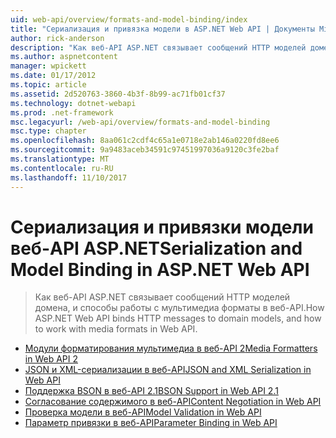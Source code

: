 ```yaml
---
uid: web-api/overview/formats-and-model-binding/index
title: "Сериализация и привязка модели в ASP.NET Web API | Документы Microsoft"
author: rick-anderson
description: "Как веб-API ASP.NET связывает сообщений HTTP моделей домена, и способы работы с мультимедиа форматы в веб-API."
ms.author: aspnetcontent
manager: wpickett
ms.date: 01/17/2012
ms.topic: article
ms.assetid: 2d520763-3860-4b3f-8b99-ac71fb01cf37
ms.technology: dotnet-webapi
ms.prod: .net-framework
msc.legacyurl: /web-api/overview/formats-and-model-binding
msc.type: chapter
ms.openlocfilehash: 8aa061c2cdf4c65a1e0718e2ab146a0220fd8ee6
ms.sourcegitcommit: 9a9483aceb34591c97451997036a9120c3fe2baf
ms.translationtype: MT
ms.contentlocale: ru-RU
ms.lasthandoff: 11/10/2017
---
```

<a name="serialization-and-model-binding-in-aspnet-web-api"></a><span data-ttu-id="72f60-103">Сериализация и привязки модели веб-API ASP.NET</span><span class="sxs-lookup"><span data-stu-id="72f60-103">Serialization and Model Binding in ASP.NET Web API</span></span>
====================
> <span data-ttu-id="72f60-104">Как веб-API ASP.NET связывает сообщений HTTP моделей домена, и способы работы с мультимедиа форматы в веб-API.</span><span class="sxs-lookup"><span data-stu-id="72f60-104">How ASP.NET Web API binds HTTP messages to domain models, and how to work with media formats in Web API.</span></span>


- [<span data-ttu-id="72f60-105">Модули форматирования мультимедиа в веб-API 2</span><span class="sxs-lookup"><span data-stu-id="72f60-105">Media Formatters in Web API 2</span></span>](media-formatters.md)
- [<span data-ttu-id="72f60-106">JSON и XML-сериализации в веб-API</span><span class="sxs-lookup"><span data-stu-id="72f60-106">JSON and XML Serialization in Web API</span></span>](json-and-xml-serialization.md)
- [<span data-ttu-id="72f60-107">Поддержка BSON в веб-API 2.1</span><span class="sxs-lookup"><span data-stu-id="72f60-107">BSON Support in Web API 2.1</span></span>](bson-support-in-web-api-21.md)
- [<span data-ttu-id="72f60-108">Согласование содержимого в веб-API</span><span class="sxs-lookup"><span data-stu-id="72f60-108">Content Negotiation in Web API</span></span>](content-negotiation.md)
- [<span data-ttu-id="72f60-109">Проверка модели в веб-API</span><span class="sxs-lookup"><span data-stu-id="72f60-109">Model Validation in Web API</span></span>](model-validation-in-aspnet-web-api.md)
- [<span data-ttu-id="72f60-110">Параметр привязки в веб-API</span><span class="sxs-lookup"><span data-stu-id="72f60-110">Parameter Binding in Web API</span></span>](parameter-binding-in-aspnet-web-api.md)
